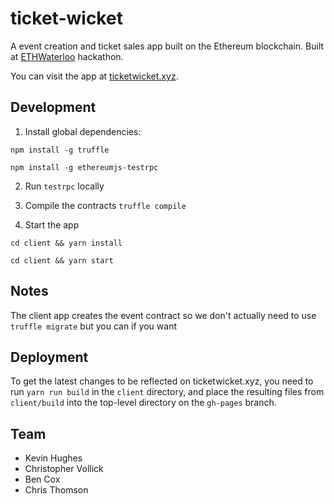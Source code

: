 ticket-wicket
=============

A event creation and ticket sales app built on the Ethereum blockchain. Built at [ETHWaterloo](https://ethwaterloo.com/) hackathon.

You can visit the app at [ticketwicket.xyz](https://ticketwicket.xyz).

## Development

1. Install global dependencies:

  `npm install -g truffle`

  `npm install -g ethereumjs-testrpc`

2. Run `testrpc` locally

3. Compile the contracts `truffle compile`

4. Start the app

  `cd client && yarn install`

  `cd client && yarn start`

## Notes

The client app creates the event contract so we don't actually need to use `truffle migrate` but you can if you want

## Deployment

To get the latest changes to be reflected on ticketwicket.xyz, you need to run `yarn run build` in the `client` directory,
and place the resulting files from `client/build` into the top-level directory on the `gh-pages` branch.

## Team

* Kevin Hughes
* Christopher Vollick
* Ben Cox
* Chris Thomson
